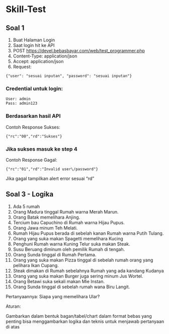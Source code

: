# Skill-Test

## Soal 1
1. Buat Halaman Login
2. Saat login hit ke API
3. POST https://devel.bebasbayar.com/web/test_programmer.php
4. Content-Type: application/json
5. Accept: application/json
6. Request:
```
{"user": "sesuai inputan", "password": "sesuai inputan"}
```

### Credential untuk login:
```
User: admin
Pass: admin123
```
### Berdasarkan hasil API

Contoh Response Sukses:
```
{"rc":"00","rd":"Sukses"}
```
### Jika sukses masuk ke step 4
Contoh Response Gagal:
```
{"rc":"01","rd":"Invalid user\/password"}
```
Jika gagal tampilkan alert error sesuai “rd”

## Soal 3 - Logika
1. Ada 5 rumah
2. Orang Madura tinggal Rumah warna Merah Marun.
3. Orang Batak memelihara Anjing.
4. Tercium bau Capuchino di Rumah warna Hijau Pupus.
5. Orang Jawa minum Teh Melati.
6. Rumah Hijau Pupus berada di sebelah kanan Rumah warna Putih Tulang.
7. Orang yang suka makan Spagetti memelihara Kucing
8. Penghuni Rumah warna Kuning Telur suka makan Steak.
9. Susu Beruang diminum oleh pemilik Rumah di tengah.
10. Orang Sunda tinggal di Rumah Pertama.
11. Orang yang suka makan Pizza tinggal di sebelah rumah orang yang pelihara Ikan Cupang.
12. Steak dimakan di Rumah sebelahnya Rumah yang ada kandang Kudanya
13. Orang yang suka makan Burger juga sering minum Jus Wortel.
14. Orang Betawi suka sekali makan Mie Instan.
15. Orang Sunda tinggal di sebelah rumah wana Biru Langit.

Pertanyaannya:
Siapa yang memelihara Ular?


Aturan:

Gambarkan dalam bentuk bagan/tabel/chart dalam format bebas yang penting bisa menggambarkan logika dan teknis untuk menjawab pertanyaan di atas
